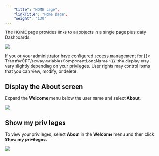 ```yaml
---
    "title": "HOME page",
    "linkTitle": "Home page",
    "weight": "130"
---
```

The HOME page provides links to all objects in a single page plus daily Dashboards.

![](/Images/TransferCFT/home.png)

If you or your administrator have configured access management for {{< TransferCFT/axwayvariablesComponentLongName  >}}. the display may vary slightly depending on your privileges. User rights may control items that you can view, modify, or delete.

Display the About screen
------------------------

Expand the **Welcome** menu below the user name and select **About**.

![](/Images/TransferCFT/about.png)

Show my privileges
------------------

To view your privileges, select **About** in the **Welcome** menu and then click **Show my privileges**.

![](/Images/TransferCFT/privileges.png)
